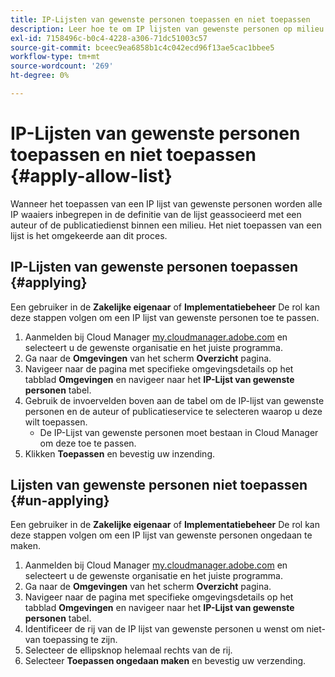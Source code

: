 ```yaml
---
title: IP-Lijsten van gewenste personen toepassen en niet toepassen
description: Leer hoe te om IP lijsten van gewenste personen op milieu's toe te passen en ongedaan te maken.
exl-id: 7158496c-b0c4-4228-a306-71dc51003c57
source-git-commit: bceec9ea6858b1c4c042ecd96f13ae5cac1bbee5
workflow-type: tm+mt
source-wordcount: '269'
ht-degree: 0%

---
```



# IP-Lijsten van gewenste personen toepassen en niet toepassen {#apply-allow-list}

Wanneer het toepassen van een IP lijst van gewenste personen worden alle IP waaiers inbegrepen in de definitie van de lijst geassocieerd met een auteur of de publicatiedienst binnen een milieu. Het niet toepassen van een lijst is het omgekeerde aan dit proces.

## IP-Lijsten van gewenste personen toepassen {#applying}

Een gebruiker in de **Zakelijke eigenaar** of **Implementatiebeheer** De rol kan deze stappen volgen om een IP lijst van gewenste personen toe te passen.

1. Aanmelden bij Cloud Manager [my.cloudmanager.adobe.com](https://my.cloudmanager.adobe.com/) en selecteert u de gewenste organisatie en het juiste programma.
1. Ga naar de **Omgevingen** van het scherm **Overzicht** pagina.
1. Navigeer naar de pagina met specifieke omgevingsdetails op het tabblad **Omgevingen** en navigeer naar het **IP-Lijst van gewenste personen** tabel.
1. Gebruik de invoervelden boven aan de tabel om de IP-lijst van gewenste personen en de auteur of publicatieservice te selecteren waarop u deze wilt toepassen.
   * De IP-Lijst van gewenste personen moet bestaan in Cloud Manager om deze toe te passen.
1. Klikken **Toepassen** en bevestig uw inzending.

## Lijsten van gewenste personen niet toepassen {#un-applying}

Een gebruiker in de **Zakelijke eigenaar** of **Implementatiebeheer** De rol kan deze stappen volgen om een IP lijst van gewenste personen ongedaan te maken.

1. Aanmelden bij Cloud Manager [my.cloudmanager.adobe.com](https://my.cloudmanager.adobe.com/) en selecteert u de gewenste organisatie en het juiste programma.
1. Ga naar de **Omgevingen** van het scherm **Overzicht** pagina.
1. Navigeer naar de pagina met specifieke omgevingsdetails op het tabblad **Omgevingen** en navigeer naar het **IP-Lijst van gewenste personen** tabel.
1. Identificeer de rij van de IP lijst van gewenste personen u wenst om niet-van toepassing te zijn.
1. Selecteer de ellipsknop helemaal rechts van de rij.
1. Selecteer **Toepassen ongedaan maken** en bevestig uw verzending.

